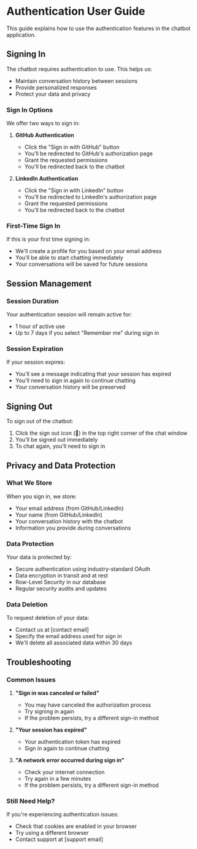 # Authentication User Guide

This guide explains how to use the authentication features in the chatbot application.

## Signing In

The chatbot requires authentication to use. This helps us:
- Maintain conversation history between sessions
- Provide personalized responses
- Protect your data and privacy

### Sign In Options

We offer two ways to sign in:

1. **GitHub Authentication**
   - Click the "Sign in with GitHub" button
   - You'll be redirected to GitHub's authorization page
   - Grant the requested permissions
   - You'll be redirected back to the chatbot

2. **LinkedIn Authentication**
   - Click the "Sign in with LinkedIn" button
   - You'll be redirected to LinkedIn's authorization page
   - Grant the requested permissions
   - You'll be redirected back to the chatbot

### First-Time Sign In

If this is your first time signing in:
- We'll create a profile for you based on your email address
- You'll be able to start chatting immediately
- Your conversations will be saved for future sessions

## Session Management

### Session Duration

Your authentication session will remain active for:
- 1 hour of active use
- Up to 7 days if you select "Remember me" during sign in

### Session Expiration

If your session expires:
- You'll see a message indicating that your session has expired
- You'll need to sign in again to continue chatting
- Your conversation history will be preserved

## Signing Out

To sign out of the chatbot:
1. Click the sign out icon (🚪) in the top right corner of the chat window
2. You'll be signed out immediately
3. To chat again, you'll need to sign in

## Privacy and Data Protection

### What We Store

When you sign in, we store:
- Your email address (from GitHub/LinkedIn)
- Your name (from GitHub/LinkedIn)
- Your conversation history with the chatbot
- Information you provide during conversations

### Data Protection

Your data is protected by:
- Secure authentication using industry-standard OAuth
- Data encryption in transit and at rest
- Row-Level Security in our database
- Regular security audits and updates

### Data Deletion

To request deletion of your data:
- Contact us at [contact email]
- Specify the email address used for sign in
- We'll delete all associated data within 30 days

## Troubleshooting

### Common Issues

1. **"Sign in was canceled or failed"**
   - You may have canceled the authorization process
   - Try signing in again
   - If the problem persists, try a different sign-in method

2. **"Your session has expired"**
   - Your authentication token has expired
   - Sign in again to continue chatting

3. **"A network error occurred during sign in"**
   - Check your internet connection
   - Try again in a few minutes
   - If the problem persists, try a different sign-in method

### Still Need Help?

If you're experiencing authentication issues:
- Check that cookies are enabled in your browser
- Try using a different browser
- Contact support at [support email] 